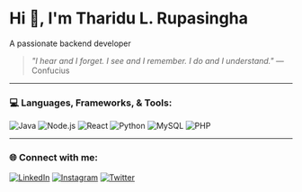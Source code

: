 # Hi 👋, I'm Tharidu L. Rupasingha

A passionate backend developer

> *"I hear and I forget. I see and I remember. I do and I understand."* — Confucius

---

### 💻 Languages, Frameworks, & Tools:
![Java](https://img.shields.io/badge/Java-ED8B00?style=for-the-badge&logo=java&logoColor=white)
![Node.js](https://img.shields.io/badge/Node.js-339933?style=for-the-badge&logo=nodedotjs&logoColor=white)
![React](https://img.shields.io/badge/React-20232A?style=for-the-badge&logo=react&logoColor=61DAFB)
![Python](https://img.shields.io/badge/Python-3776AB?style=for-the-badge&logo=python&logoColor=white)
![MySQL](https://img.shields.io/badge/MySQL-00000F?style=for-the-badge&logo=mysql&logoColor=white)
![PHP](https://img.shields.io/badge/PHP-777BB4?style=for-the-badge&logo=php&logoColor=white)

---

### 🌐 Connect with me:
[![LinkedIn](https://img.shields.io/badge/LinkedIn-blue?style=flat&logo=linkedin)](https://www.linkedin.com/in/your-profile/)
[![Instagram](https://img.shields.io/badge/Instagram-purple?style=flat&logo=instagram)](https://instagram.com/yourprofile)
[![Twitter](https://img.shields.io/badge/Twitter-1DA1F2?style=flat&logo=twitter)](https://twitter.com/yourhandle)
